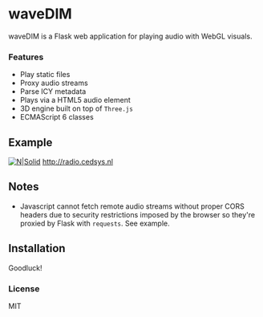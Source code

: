 # waveDIM

waveDIM is a Flask web application for playing audio with WebGL visuals.

### Features

  - Play static files
  - Proxy audio streams
  - Parse ICY metadata
  - Plays via a HTML5 audio element
  - 3D engine built on top of `Three.js`
  - ECMAScript 6 classes

## Example
[![N|Solid](http://i.imgur.com/hQiXJnc.png)](https://nodesource.com/products/nsolid)
http://radio.cedsys.nl

## Notes

  - Javascript cannot fetch remote audio streams without proper CORS headers due to security restrictions imposed by the browser so they're proxied by Flask with `requests`. See example.

## Installation

Goodluck!

### License
MIT